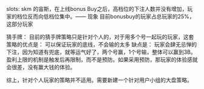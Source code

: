 slots:
skm 的宙斯，在上线bonus Buy之后，高档位的下注人数并没有增加，玩家的档位反而向低档位集中。—— 现象
目前bonusbuy的玩家占总玩家的25%，这部分玩家

猜手牌：
目前的猜手牌策略只是针对个人的，对于用多个号一起玩的玩家，这套策略的优点是：
可以保证玩家的底线，不会输的太多
缺点是：
玩家会肆无忌惮的下注，因为知道有兜底，就等运气好了，两个号赢，1个号输，整体可以赢到3B。
盈利上限的机制是触发后再限制，而不是预防。如果采用预防，那玩家的体验感就会很差，没有赢大钱的体验。

综上，针对个人玩家的策略并不适用。需要新建一个针对用户小组的大盘策略。
